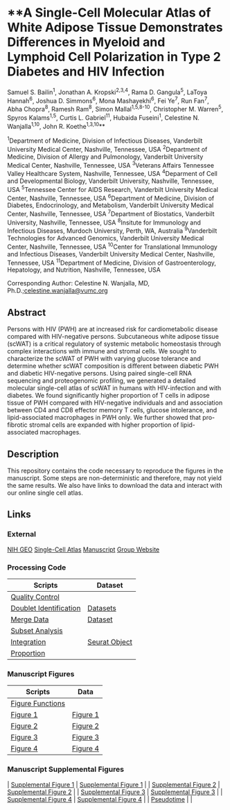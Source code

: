 # **A Single-Cell Molecular Atlas of White Adipose Tissue Demonstrates Differences in Myeloid and Lymphoid Cell Polarization in Type 2 Diabetes and HIV Infection
Samuel S. Bailin<sup>1</sup>, Jonathan A. Kropski<sup>2,3,4</sup>, Rama D. Gangula<sup>5</sup>, LaToya Hannah<sup>6</sup>, Joshua D. Simmons<sup>6</sup>, Mona Mashayekhi<sup>6</sup>, Fei Ye<sup>7</sup>, Run Fan<sup>7</sup>, Abha Chopra<sup>8</sup>, Ramesh Ram<sup>8</sup>, Simon Mallal<sup>1,5,8-10</sup>, Christopher M. Warren<sup>5</sup>, Spyros Kalams<sup>1,5</sup>, Curtis L. Gabriel<sup>11</sup>, Hubaida Fuseini<sup>1</sup>, Celestine N. Wanjalla<sup>1,10</sup>, John R. Koethe<sup>1,3,10</sup>**

<sup>1</sup>Department of Medicine, Division of Infectious Diseases, Vanderbilt University Medical Center, Nashville, Tennessee, USA
<sup>2</sup>Department of Medicine, Division of Allergy and Pulmonology, Vanderbilt University Medical Center, Nashville, Tennessee, USA
<sup>3</sup>Veterans Affairs Tennessee Valley Healthcare System, Nashville, Tennessee, USA
<sup>4</sup>Deparment of Cell and Developmental Biology, Vanderbilt University, Nashville, Tennessee, USA
<sup>5</sup>Tennessee Center for AIDS Research, Vanderbilt University Medical Center, Nashville, Tennessee, USA
<sup>6</sup>Department of Medicine, Division of Diabetes, Endocrinology, and Metabolism, Vanderbilt University Medical Center, Nashville, Tennessee, USA
<sup>7</sup>Department of Biostatics, Vanderbilt University, Nashville, Tennessee, USA
<sup>8</sup>Insitute for Immunology and Infectious Diseases, Murdoch University, Perth, WA, Australia
<sup>9</sup>Vanderbilt Technologies for Advanced Genomics, Vanderbilt University Medical Center, Nashville, Tennessee, USA
<sup>10</sup>Center for Translational Immunology and Infectious Diseases, Vanderbilt University Medical Center, Nashville, Tennessee, USA
<sup>11</sup>Department of Medicine, Division of Gastroenterology, Hepatology, and Nutrition, Nashville, Tennessee, USA

Corresponding Author: Celestine N. Wanjalla, MD, Ph.D.;celestine.wanjalla@vumc.org

## **Abstract**
Persons with HIV (PWH) are at increased risk for cardiometabolic disease compared with HIV-negative persons. Subcutaneous white adipose tissue (scWAT) is a critical regulatory of systemic metabolic homeostasis through complex interactions with immune and stromal cells. We sought to characterize the scWAT of PWH with varying glucose tolerance and determine whether scWAT composition is different between diabetic PWH and diabetic HIV-negative persons. Using paired single-cell RNA sequencing and proteogenomic profiling, we generated a detailed molecular single-cell atlas of scWAT in humans with HIV-infection and with diabetes. We found significantly higher proportion of T cells in adipose tissue of PWH compared with HIV-negative individuals and and association between CD4 and CD8 effector memory T cells, glucose intolerance, and lipid-associated macrophages in PWH only. We further showed that pro-fibrotic stromal cells are expanded with higher proportion of lipid-associated macrophages. 

## **Description**
This repository contains the code necessary to reproduce the figures in the manuscript. Some steps are non-deterministic and therefore, may not yield the same results. We also have links to download the data and interact with our online single cell atlas.

## **Links**

### **External**
[NIH GEO](https://www.ncbi.nlm.nih.gov/geo/)
[Single-Cell Atlas]( https://imrc.shinyapps.io/shinyappmulti/)
[Manuscript](https://somewebsite.com)
[Group Website](https://koethe_lab.org)

### **Processing Code**
| Scripts | Dataset |
| --- | --- |
| [Quality Control](http://VIMRG/FATLAS/QC.rmd) |     |
| [Doublet Identification](http://VIMRG/FATLAS/SingleLane.rmd) | [Datasets](http://VIMRG/FATLAS/SingleLane.rds) |
| [Merge Data](http://VIMRG/FATLAS/Merged.rmd) | [Dataset](http://VIMRG/FATLAS/Merged.rds) |
| [Subset Analysis](http://VIMRG/FATLAS/Subset_Analysis.rmd) |    |
| [Integration](http://VIMRG/FATLAS/Integration.rmd) | [Seurat Object](http://VIMRG/FATLAS/Integrated.rds) |
| [Proportion](http://VIMRG/FATLAS/Proportion.rmd) |    |

### **Manuscript Figures**
| Scripts | Data |
| --- | --- |
| [Figure Functions](http://VIMRG/FATLAS/Figure_utils.rmd) |   |
| [Figure 1](http://VIMRG/FATLAS/Figure1.rmd) | [Figure 1](http://VIMRG/FATLAS/Figure1_png.com) |
| [Figure 2](http://VIMRG/FATLAS/Figure2.rmd) | [Figure 2](http://VIMRG/FATLAS/Figure2_png.com) |
| [Figure 3](http://VIMRG/FATLAS/Figure3.rmd) | [Figure 3](http://VIMRG/FATLAS/Figure3_png.com) |
| [Figure 4](http://VIMRG/FATLAS/Figure4.rmd) | [Figure 4](http://VIMRG/FATLAS/Figure4_png.com) |

### **Manuscript Supplemental Figures**
| [Supplemental Figure 1](http://VIMRG/FATLAS/Supplemental_Figure1.rmd) | [Supplemental Figure 1](http://VIMRG/FATLAS/Supplemental_Figure1_png.com) |
| [Supplemental Figure 2](http://VIMRG/FATLAS/Supplemental_Figure2.rmd) | [Supplemental Figure 2](http://VIMRG/FATLAS/Supplemental_Figure2_png.com) |
| [Supplemental Figure 3](http://VIMRG/FATLAS/Supplemental_Figure3.rmd) | [Supplemental Figure 3](http://VIMRG/FATLAS/Supplemental_Figure3_png.com) |
| [Supplemental Figure 4](http://VIMRG/FATLAS/Supplemental_Figure4.rmd) | [Supplemental Figure 4](http://VIMRG/FATLAS/Supplemental_Figure4_png.com) |
| [Pseudotime](http://VIMRG/FATLAS/Supplemental_Pseudotime.rmd) |    |





